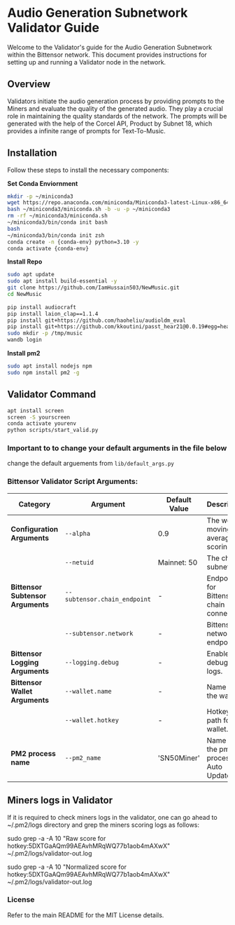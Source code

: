 # Audio Generation Subnetwork Validator Guide

Welcome to the Validator's guide for the Audio Generation Subnetwork within the Bittensor network. This document provides instructions for setting up and running a Validator node in the network.

## Overview
Validators initiate the audio generation process by providing prompts to the Miners and evaluate the quality of the generated audio. They play a crucial role in maintaining the quality standards of the network. The prompts will be generated with the help of the Corcel API, Product by Subnet 18, which provides a infinite range of prompts for Text-To-Music.

## Installation
Follow these steps to install the necessary components:

**Set Conda Enviornment**
```bash
mkdir -p ~/miniconda3
wget https://repo.anaconda.com/miniconda/Miniconda3-latest-Linux-x86_64.sh -O ~/miniconda3/miniconda.sh
bash ~/miniconda3/miniconda.sh -b -u -p ~/miniconda3
rm -rf ~/miniconda3/miniconda.sh
~/miniconda3/bin/conda init bash
bash
~/miniconda3/bin/conda init zsh
conda create -n {conda-env} python=3.10 -y
conda activate {conda-env}
```
**Install Repo**
```bash
sudo apt update
sudo apt install build-essential -y
git clone https://github.com/IamHussain503/NewMusic.git
cd NewMusic
 
pip install audiocraft
pip install laion_clap==1.1.4
pip install git+https://github.com/haoheliu/audioldm_eval
pip install git+https://github.com/kkoutini/passt_hear21@0.0.19#egg=hear21passt
sudo mkdir -p /tmp/music
wandb login
```
**Install pm2**
```bash
sudo apt install nodejs npm
sudo npm install pm2 -g
```

## Validator Command
```bash
apt install screen
screen -S yourscreen
conda activate yourenv
python scripts/start_valid.py
```

### Important to to change your default arguments in the file below
change the default arguements from `lib/default_args.py`

### Bittensor Validator Script Arguments:

| **Category**                   | **Argument**                         | **Default Value**          | **Description**                                                                                                       |
|---------------------------------|--------------------------------------|----------------------------|-----------------------------------------------------------------------------------------------------------------------|
| **Configuration Arguments**     | `--alpha`                            | 0.9                        | The weight moving average scoring.                                                                                    |
|                                 | `--netuid`                           |  Mainnet: 50                          | The chain subnet UID.                                                                                                 |
| **Bittensor Subtensor Arguments** | `--subtensor.chain_endpoint`        | -                          | Endpoint for Bittensor chain connection.                                                                              |
|                                 | `--subtensor.network`                | -                          | Bittensor network endpoint.                                                                                          |
| **Bittensor Logging Arguments** | `--logging.debug`                    | -                          | Enable debugging logs.                                                                                               |
| **Bittensor Wallet Arguments**  | `--wallet.name`                      | -                          | Name of the wallet.                                                                                                  |
|                                 | `--wallet.hotkey`                    | -                  | Hotkey path for the wallet.                                                                                          |
| **PM2 process name**    | `--pm2_name`                        | 'SN50Miner'                          | Name for the pm2 process for Auto Update. |

## Miners logs in Validator

If it is required to check miners logs in the validator, one can go ahead to ~/.pm2/logs directory and grep the miners scoring logs
as follows:

sudo grep -a -A 10 "Raw score for hotkey:5DXTGaAQm99AEAvhMRqWQ77b1aob4mAXwX" ~/.pm2/logs/validator-out.log

sudo grep -a -A 10 "Normalized score for hotkey:5DXTGaAQm99AEAvhMRqWQ77b1aob4mAXwX" ~/.pm2/logs/validator-out.log

### License
Refer to the main README for the MIT License details.

